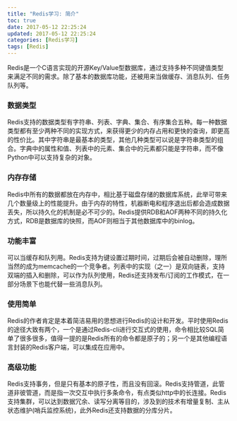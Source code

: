 ```yaml
---
title: "Redis学习: 简介"
toc: true
date: 2017-05-12 22:25:24
updated: 2017-05-12 22:25:24
categories: [Redis学习]
tags: [Redis]
---
```


Redis是一个C语言实现的开源Key/Value型数据库，通过支持多种不同键值类型来满足不同的需求。除了基本的数据库功能，还被用来当做缓存、消息队列、任务队列等。

<!--more-->

### 数据类型

Redis支持的数据类型有字符串、列表、字典、集合、有序集合五种。每一种数据类型都有至少两种不同的实现方式，来获得更少的内存占用和更快的查询，即更高的性价比。其中字符串是最基本的类型，其他几种类型可以说是字符串类型的组合。字典中的属性和值、列表中的元素、集合中的元素都只能是字符串，而不像Python中可以支持复杂的对象。

### 内存存储

Redis中所有的数据都放在内存中，相比基于磁盘存储的数据库系统，此举可带来几个数量级上的性能提升。由于内存的特性，机器断电和程序退出后都会造成数据丢失，所以持久化的机制是必不可少的。Redis提供RDB和AOF两种不同的持久化方式，RDB是数据库的快照，而AOF则相当于其他数据库中的binlog。

### 功能丰富

可以当缓存和队列用。Redis支持为键设置过期时间，过期后会被自动删除，理所当然的成为memcache的一个竞争者。列表中的实现（之一）是双向链表，支持双端的插入和删除，可以作为队列使用，Redis还支持发布/订阅的工作模式，在一部分场景下也能代替一些消息队列。

### 使用简单

Redis的作者肯定是本着简洁易用的思想进行Redis的设计和开发。平时使用Redis的途径大致有两个，一个是通过Redis-cli进行交互式的使用，命令相比较SQL简单了很多很多，值得一提的是Redis所有的命令都是原子的；另一个是其他编程语言封装的Redis客户端，可以集成在应用中。

### 高级功能

Redis支持事务，但是只有基本的原子性，而且没有回滚。Redis支持管道，此管道非彼管道，而是指一次交互中执行多条命令，有点类似http中的长连接。Redis支持集群，可以达到数据冗余、读写分离等目的，涉及到的技术有增量复制、主从状态维护(哨兵监控系统)，此外Redis还支持数据的分库分片。

